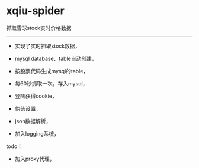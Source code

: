 # xqiu-spider
抓取雪球stock实时价格数据

-----

* 实现了实时抓取stock数据，

* mysql database、table自动创建，

* 按股票代码生成mysql的table，

* 每60秒抓取一次，存入mysql，

* 登陆获得cookie，

* 伪头设置，

* json数据解析，

* 加入logging系统，

todo：

* 加入proxy代理，
